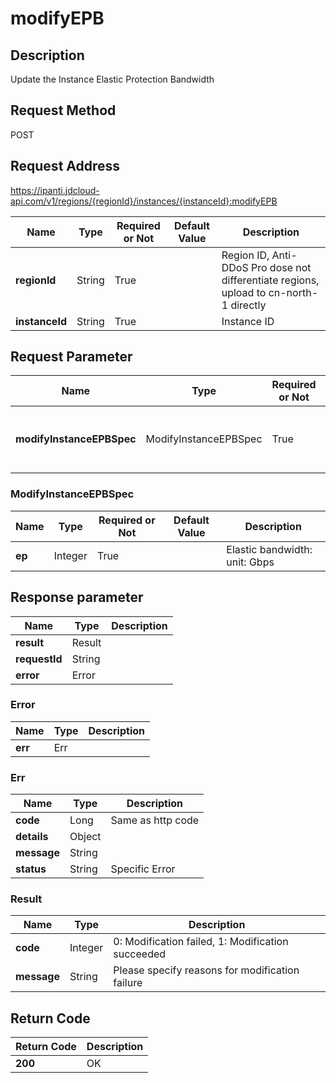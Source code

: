 # modifyEPB


## Description
Update the Instance Elastic Protection Bandwidth

## Request Method
POST

## Request Address
https://ipanti.jdcloud-api.com/v1/regions/{regionId}/instances/{instanceId}:modifyEPB

|Name|Type|Required or Not|Default Value|Description|
|---|---|---|---|---|
|**regionId**|String|True| |Region ID, Anti-DDoS Pro dose not differentiate regions, upload to cn-north-1 directly|
|**instanceId**|String|True| |Instance ID|

## Request Parameter
|Name|Type|Required or Not|Default Value|Description|
|---|---|---|---|---|
|**modifyInstanceEPBSpec**|ModifyInstanceEPBSpec|True| |Modify instance name request parameter|

### ModifyInstanceEPBSpec
|Name|Type|Required or Not|Default Value|Description|
|---|---|---|---|---|
|**ep**|Integer|True| |Elastic bandwidth: unit: Gbps|

## Response parameter
|Name|Type|Description|
|---|---|---|
|**result**|Result| |
|**requestId**|String| |
|**error**|Error| |

### Error
|Name|Type|Description|
|---|---|---|
|**err**|Err| |
### Err
|Name|Type|Description|
|---|---|---|
|**code**|Long|Same as http code|
|**details**|Object| |
|**message**|String| |
|**status**|String|Specific Error|
### Result
|Name|Type|Description|
|---|---|---|
|**code**|Integer|0: Modification failed, 1: Modification succeeded|
|**message**|String|Please specify reasons for modification failure|

## Return Code
|Return Code|Description|
|---|---|
|**200**|OK|
